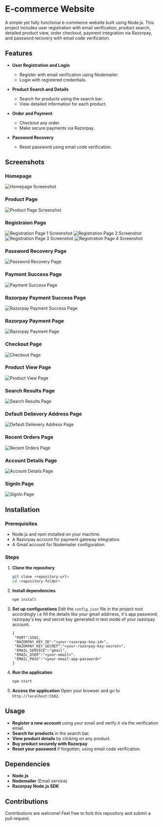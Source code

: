 # E-commerce Website

A simple yet fully functional e-commerce website built using Node.js. This project includes user registration with email verification, product search, detailed product view, order checkout, payment integration via Razorpay, and password recovery with email code verification.

## Features

- **User Registration and Login**
  - Register with email verification using Nodemailer.
  - Login with registered credentials.
  
- **Product Search and Details**
  - Search for products using the search bar.
  - View detailed information for each product.

- **Order and Payment**
  - Checkout any order.
  - Make secure payments via Razorpay.

- **Password Recovery**
  - Reset password using email code verification.

## Screenshots

### Homepage
![Homepage Screenshot](project-images/homepage.png)


### Product Page
![Product Page Screenshot](project-images/productViewPage.png)


### Registraion Page
![Registration Page 1 Screenshot](project-images/registrationPage1.png)
![Registration Page 2 Screenshot](project-images/registrationPage2.png)
![Registration Page 3 Screenshot](project-images/registrationPage3.png)
![Registration Page 4 Screenshot](project-images/registrationPage4.png)


### Password Recovery Page
![Password Recovery Page](project-images/passwordRecoveryPage.png)


### Payment Success Page
![Payment Success Page](project-images/paymentSuccessPage.png)


### Razorpay Payment Success Page
![Razorpay Payment Success Page](project-images/razorpayPaymentSuccessPage.png)


### Razorpay Payment Page
![Razorpay Payment Page](project-images/razorpayPaymentPage.png)


### Checkout Page
![Checkout Page](project-images/checkoutPage.png)


### Product View Page
![Product View Page](project-images/productViewPage.png)


### Search Results Page
![Search Results Page](project-images/searchResultsPage.png)


### Default Delievery Address Page
![Default Delievery Address Page](project-images/defaultDelieveryAddressPage.png)


### Recent Orders Page
![Recent Orders Page](project-images/recentOrdersPage.png)


### Account Details Page
![Account Details Page](project-images/accountDetailsPage.png)


### SignIn Page
![SignIn Page](project-images/signInPage.png)

## Installation

### Prerequisites

- Node.js and npm installed on your machine.
- A Razorpay account for payment gateway integration.
- A Gmail account for Nodemailer configuration.

### Steps

1. **Clone the repository**
   ```bash
   git clone <repository-url>
   cd <repository-folder>
   ```

2. **Install dependencies**
   ```bash
   npm install
   ```

3. **Set up configurations**
   Edit the `config.json` file in the project root accordingly i.e fill the details like your gmail addrress, it's app password, razorpay's key and secret key generated      in test mode of your razorpay account.
   ```config
   {
    "PORT":5502,
    "RAZORPAY_KEY_ID":"<your-razorpay-key-id>",
    "RAZORPAY_KEY_SECRET":"<your-razorpay-key-secret>",
    "EMAIL_SERVICE":"gmail",
    "EMAIL_USER":"<your-email>",
    "EMAIL_PASS":"<your-email-app-password>"
   }
   ```

4. **Run the application**
   ```bash
   npm start
   ```

5. **Access the application**
   Open your browser and go to `http://localhost:5502`.


## Usage

- **Register a new account** using your email and verify it via the verification email.
- **Search for products** in the search bar.
- **View product details** by clicking on any product.
- **Buy product securely with Razorpay**
- **Reset your password** if forgotten, using email code verification.

## Dependencies

- **Node.js**
- **Nodemailer** (Email service)
- **Razorpay Node.js SDK**

## Contributions
Contributions are welcome! Feel free to fork this repository and submit a pull request.


